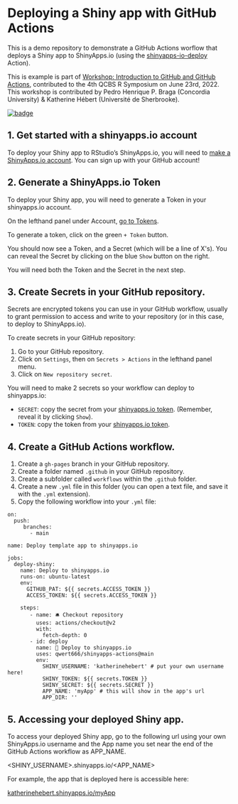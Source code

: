 # Deploying a Shiny app with GitHub Actions

This is a demo repository to demonstrate a GitHub Actions worflow that deploys a Shiny app to ShinyApps.io (using the [shinyapps-io-deploy](https://github.com/marketplace/actions/shinyapps-io-deploy) Action).

This is example is part of [Workshop: Introduction to GitHub and GitHub Actions](https://github.com/pedrohbraga/IntroGitHubActions-Workshop), contributed to the 4th QCBS R Symposium on June 23rd, 2022. This workshop is contributed by Pedro Henrique P. Braga (Concordia University) & Katherine Hébert (Université de Sherbrooke).

[![badge](https://img.shields.io/static/v1?style=for-the-badge&label=Shiny-App&message=Open&color=8FBCBB)](https://katherinehebert.shinyapps.io/myApp/)


## 1. Get started with a shinyapps.io account

To deploy your Shiny app to RStudio’s ShinyApps.io, you will need to [make a ShinyApps.io account](https://www.shinyapps.io/admin/#/signup). You can sign up with your GitHub account!

## 2. Generate a ShinyApps.io Token

To deploy your Shiny app, you will need to generate a Token in your shinyapps.io account.

On the lefthand panel under Account, [go to Tokens](www.shinyapps.io/admin/#/tokens).

To generate a token, click on the green `+ Token` button. 

You should now see a Token, and a Secret (which will be a line of X's). You can reveal the Secret by clicking on the blue `Show` button on the right.

You will need both the Token and the Secret in the next step.

## 3. Create Secrets in your GitHub repository.

Secrets are encrypted tokens you can use in your GitHub workflow, usually to grant permission to access and write to your repository (or in this case, to deploy to ShinyApps.io).

To create secrets in your GitHub repository:
1. Go to your GitHub repository. 
2. Click on `Settings`, then on `Secrets > Actions` in the lefthand panel menu.
3. Click on `New repository secret`.

You will need to make 2 secrets so your workflow can deploy to shinyapps.io:
- `SECRET`: copy the secret from your [shinyapps.io token](www.shinyapps.io/admin/#/tokens). (Remember, reveal it by clicking `Show`).
- `TOKEN`: copy the token from your [shinyapps.io token](www.shinyapps.io/admin/#/tokens).

## 4. Create a GitHub Actions workflow.

1. Create a `gh-pages` branch in your GitHub repository.
2. Create a folder named `.github` in your GitHub repository. 
3. Create a subfolder called `workflows` within the `.github` folder.
4. Create a new `.yml` file in this folder (you can open a text file, and save it with the `.yml` extension).
5. Copy the following workflow into your `.yml` file:

```
on:
  push:
     branches:
       - main

name: Deploy template app to shinyapps.io

jobs:
  deploy-shiny:
    name: Deploy to shinyapps.io
    runs-on: ubuntu-latest
    env:
      GITHUB_PAT: ${{ secrets.ACCESS_TOKEN }}
      ACCESS_TOKEN: ${{ secrets.ACCESS_TOKEN }}
        
    steps:
       - name: 🛎️ Checkout repository
         uses: actions/checkout@v2
         with:
           fetch-depth: 0
       - id: deploy
         name: 💎 Deploy to shinyapps.io
         uses: qwert666/shinyapps-actions@main
         env:
           SHINY_USERNAME: 'katherinehebert' # put your own username here!
           SHINY_TOKEN: ${{ secrets.TOKEN }}
           SHINY_SECRET: ${{ secrets.SECRET }}
           APP_NAME: 'myApp' # this will show in the app's url
           APP_DIR: ''
```

## 5. Accessing your deployed Shiny app.

To access your deployed Shiny app, go to the following url using your own ShinyApps.io username and the App name you set near the end of the GitHub Actions workflow as APP_NAME.

<SHINY_USERNAME>.shinyapps.io/<APP_NAME>

For example, the app that is deployed here is accessible here:

[katherinehebert.shinyapps.io/myApp](https://katherinehebert.shinyapps.io/myApp/)

